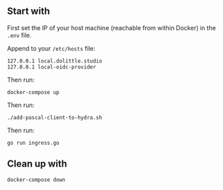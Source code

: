 ## Start with
First set the IP of your host machine (reachable from within Docker) in the `.env` file.

Append to your `/etc/hosts` file:
```
127.0.0.1 local.dolittle.studio
127.0.0.1 local-oidc-provider
```

Then run:
```shell
docker-compose up
```

Then run:
```shell
./add-pascal-client-to-hydra.sh
```

Then run:
```shell
go run ingress.go
```

## Clean up with
```shell
docker-compose down
```